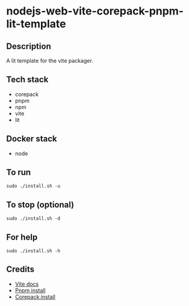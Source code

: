# nodejs-web-vite-corepack-pnpm-lit-template

## Description
A lit template for the vite packager.

## Tech stack
- corepack
- pnpm
- npm
- vite
- lit

## Docker stack
- node

## To run
`sudo ./install.sh -u`

## To stop (optional)
`sudo ./install.sh -d`

## For help
`sudo ./install.sh -h`

## Credits
- [Vite docs](https://vitejs.dev/guide/)
- [Pnpm install](https://pnpm.io/installation)
- [Corepack install](https://nodejs.org/api/corepack.html)